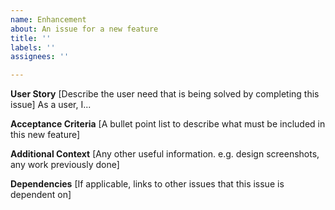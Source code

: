 ```yaml
---
name: Enhancement
about: An issue for a new feature
title: ''
labels: ''
assignees: ''

---
```


**User Story**
[Describe the user need that is being solved by completing this issue]
As a user, I...

**Acceptance Criteria**
[A bullet point list to describe what must be included in this new feature]

**Additional Context**
[Any other useful information. e.g. design screenshots, any work previously done]

**Dependencies**
[If applicable, links to other issues that this issue is dependent on]
